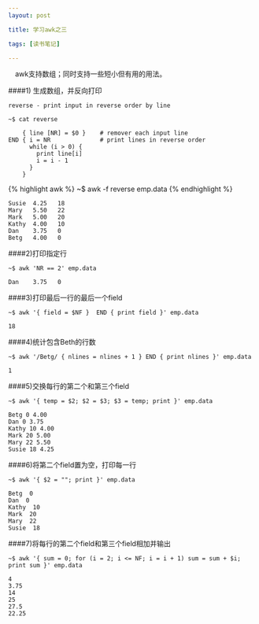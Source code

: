```yaml
---
layout: post

title: 学习awk之三

tags: [读书笔记]

---
```

&emsp;awk支持数组；同时支持一些短小但有用的用法。

####1) 生成数组，并反向打印

`reverse - print input in reverse order by line`

`~$ cat reverse`
    
        { line [NR] = $0 }    # remover each input line
    END { i = NR              # print lines in reverse order
          while (i > 0) {
            print line[i]
            i = i - 1
          }
        }

{% highlight awk %}
~$ awk -f reverse emp.data
{% endhighlight %}

    Susie  4.25   18
    Mary   5.50   22
    Mark   5.00   20
    Kathy  4.00   10
    Dan    3.75   0
    Betg   4.00   0

####2)打印指定行

`~$ awk 'NR == 2' emp.data`

    Dan    3.75   0

####3)打印最后一行的最后一个field

`~$ awk '{ field = $NF }  END { print field }' emp.data`

    18

####4)统计包含Beth的行数

`~$ awk '/Betg/ { nlines = nlines + 1 } END { print nlines }' emp.data`

    1

####5)交换每行的第二个和第三个field

`~$ awk '{ temp = $2; $2 = $3; $3 = temp; print }' emp.data`

    Betg 0 4.00
    Dan 0 3.75
    Kathy 10 4.00
    Mark 20 5.00
    Mary 22 5.50
    Susie 18 4.25

####6)将第二个field置为空，打印每一行

`~$ awk '{ $2 = ""; print }' emp.data`

    Betg  0
    Dan  0
    Kathy  10
    Mark  20
    Mary  22
    Susie  18

####7)将每行的第二个field和第三个field相加并输出

`~$ awk '{ sum = 0; for (i = 2; i <= NF; i = i + 1) sum = sum + $i; print sum }' emp.data`

    4
    3.75
    14
    25
    27.5
    22.25
